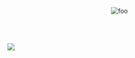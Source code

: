 <p align="center">
  <img src="https://readme-typing-svg.demolab.com/?lines=Hi+there!+%F0%9F%91%8B%F0%9F%8F%BB&font=Fira%20Code&center=true&width=380&height=50&duration=4000&pause=1000" alt="foo">
</p>
<br>
<br>
<br>
<picture>
  <img src="https://github-readme-stats.vercel.app/api/top-langs/?username=binarstrike&layout=compact" />
</picture>

<!--
<h3 align="center">

[![](https://count.getloli.com/get/@binarstrike?theme=rule34)](https://github.com/journey-ad/Moe-counter)
</h3>

**binarstrike/binarstrike** is a ✨ _special_ ✨ repository because its `README.md` (this file) appears on your GitHub profile.

Here are some ideas to get you started:

- 🔭 I’m currently working on ...
- 🌱 I’m currently learning ...
- 👯 I’m looking to collaborate on ...
- 🤔 I’m looking for help with ...
- 💬 Ask me about ...
- 📫 How to reach me: ...
- 😄 Pronouns: ...
- ⚡ Fun fact: ...
-->
